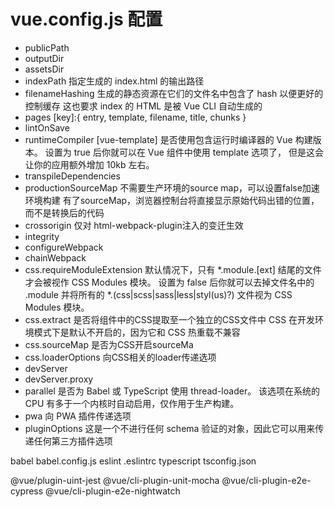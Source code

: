 # vue.config.js 配置

- publicPath
- outputDir
- assetsDir
- indexPath
    指定生成的 index.html 的输出路径
- filenameHashing
    生成的静态资源在它们的文件名中包含了 hash 以便更好的控制缓存
    这也要求 index 的 HTML 是被 Vue CLI 自动生成的
- pages
    [key]:{
        entry,
        template,
        filename,
        title,
        chunks
    }
- lintOnSave
- runtimeCompiler [vue-template]
    是否使用包含运行时编译器的 Vue 构建版本。
    设置为 true 后你就可以在 Vue 组件中使用 template 选项了，
    但是这会让你的应用额外增加 10kb 左右。
- transpileDependencies
- productionSourceMap
    不需要生产环境的source map，可以设置false加速环境构建
    有了sourceMap，浏览器控制台将直接显示原始代码出错的位置，而不是转换后的代码
- crossorigin
    仅对 html-webpack-plugin注入的变迁生效
- integrity
- configureWebpack
- chainWebpack
- css.requireModuleExtension
    默认情况下，只有 *.module.[ext] 结尾的文件才会被视作 CSS Modules 模块。
    设置为 false 后你就可以去掉文件名中的 .module 
    并将所有的 *.(css|scss|sass|less|styl(us)?) 文件视为 CSS Modules 模块。
- css.extract
    是否将组件中的CSS提取至一个独立的CSS文件中
    CSS 在开发环境模式下是默认不开启的，因为它和 CSS 热重载不兼容
- css.sourceMap
    是否为CSS开启sourceMa
- css.loaderOptions
    向CSS相关的loader传递选项
- devServer
- devServer.proxy
- parallel
    是否为 Babel 或 TypeScript 使用 thread-loader。
    该选项在系统的 CPU 有多于一个内核时自动启用，仅作用于生产构建。
- pwa
    向 PWA 插件传递选项
- pluginOptions
  这是一个不进行任何 schema 验证的对象，因此它可以用来传递任何第三方插件选项
  
babel
    babel.config.js
eslint
    .eslintrc
typescript
    tsconfig.json

@vue/plugin-uint-jest
@vue/cli-plugin-unit-mocha
@vue/cli-plugin-e2e-cypress
@vue/cli-plugin-e2e-nightwatch
